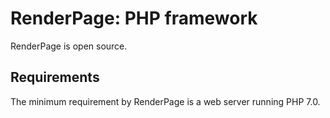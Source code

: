 # RenderPage: PHP framework

RenderPage is open source.

Requirements
------------

The minimum requirement by RenderPage is a web server running PHP 7.0.
